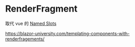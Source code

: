 # RenderFragment

取代 vue 的 [Named Slots](https://vuejs.org/guide/components/slots.html#named-slots)

https://blazor-university.com/templating-components-with-renderfragements/

